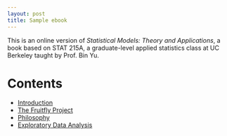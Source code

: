 ```yaml
---
layout: post
title: Sample ebook
---
```


This is an online version of *Statistical Models: Theory and Applications*, a book based on STAT 215A, a graduate-level applied statistics class at UC Berkeley taught by Prof. Bin Yu.



# Contents #


* [Introduction][intro]
* [The Fruitfly Project][fly]
* [Philosophy][phil]
* [Exploratory Data Analysis][eda]

[intro]: introduction.html 
[fly]: fruitfly.html 
[phil]: philosophy.html
[eda]: eda.html 


